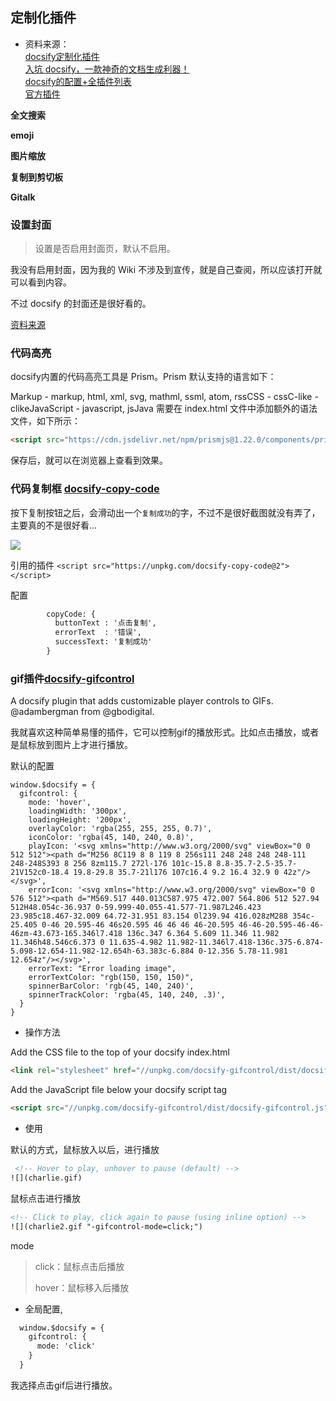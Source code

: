 ## 定制化插件
- 资料来源：<br/>
  [docsify定制化插件](https://blog.csdn.net/Lonelyooacz/article/details/103490545)<br/>
  [入坑 docsify，一款神奇的文档生成利器！](https://baijiahao.baidu.com/s?id=1683928475208184783&wfr=spider&for=pc)<br/>
  [docsify的配置+全插件列表](https://xhhdd.cc/index.php/archives/80/comment-page-1)<br/>
  [官方插件](https://docsify.js.org/#/zh-cn/plugins)<br/>

**全文搜索**

**emoji**

**图片缩放**

**复制到剪切板**

**Gitalk**

### 设置封面

> 设置是否启用封面页，默认不启用。

我没有启用封面，因为我的 Wiki 不涉及到宣传，就是自己查阅，所以应该打开就可以看到内容。

不过 docsify 的封面还是很好看的。

[资料来源](https://baijiahao.baidu.com/s?id=1683928475208184783&wfr=spider&for=pc)

### 代码高亮

docsify内置的代码高亮工具是 Prism。Prism 默认支持的语言如下：

Markup - markup, html, xml, svg, mathml, ssml, atom, rssCSS - cssC-like - clikeJavaScript - javascript, jsJava 需要在 index.html 文件中添加额外的语法文件，如下所示：

```html
<script src="https://cdn.jsdelivr.net/npm/prismjs@1.22.0/components/prism-java.min.js"></script>
```

保存后，就可以在浏览器上查看到效果。
### 代码复制框 [docsify-copy-code](https://github.com/jperasmus/docsify-copy-code)

按下复制按钮之后，会滑动出一个`复制成功`的字，不过不是很好截图就没有弄了，主要真的不是很好看...

![](https://tva1.sinaimg.cn/large/e6c9d24egy1h0e1wq4ohuj21hc06w3yf.jpg)


引用的插件
`<script src="https://unpkg.com/docsify-copy-code@2"></script>`

配置
```html
        copyCode: {
          buttonText : '点击复制',
          errorText  : '错误',
          successText: '复制成功'
        }

```

### gif插件[docsify-gifcontrol](https://gbodigital.github.io/docsify-gifcontrol/#/)

A docsify plugin that adds customizable player controls to GIFs. @adambergman from @gbodigital.

我就喜欢这种简单易懂的插件，它可以控制gif的播放形式。比如点击播放，或者是鼠标放到图片上才进行播放。

默认的配置

~~~~shell
window.$docsify = {
  gifcontrol: {
    mode: 'hover',
    loadingWidth: '300px',
    loadingHeight: '200px',
    overlayColor: 'rgba(255, 255, 255, 0.7)',
    iconColor: 'rgba(45, 140, 240, 0.8)',
    playIcon: '<svg xmlns="http://www.w3.org/2000/svg" viewBox="0 0 512 512"><path d="M256 8C119 8 8 119 8 256s111 248 248 248 248-111 248-248S393 8 256 8zm115.7 272l-176 101c-15.8 8.8-35.7-2.5-35.7-21V152c0-18.4 19.8-29.8 35.7-21l176 107c16.4 9.2 16.4 32.9 0 42z"/></svg>',
    errorIcon: '<svg xmlns="http://www.w3.org/2000/svg" viewBox="0 0 576 512"><path d="M569.517 440.013C587.975 472.007 564.806 512 527.94 512H48.054c-36.937 0-59.999-40.055-41.577-71.987L246.423 23.985c18.467-32.009 64.72-31.951 83.154 0l239.94 416.028zM288 354c-25.405 0-46 20.595-46 46s20.595 46 46 46 46-20.595 46-46-20.595-46-46-46zm-43.673-165.346l7.418 136c.347 6.364 5.609 11.346 11.982 11.346h48.546c6.373 0 11.635-4.982 11.982-11.346l7.418-136c.375-6.874-5.098-12.654-11.982-12.654h-63.383c-6.884 0-12.356 5.78-11.981 12.654z"/></svg>',
    errorText: "Error loading image",
    errorTextColor: "rgb(150, 150, 150)",
    spinnerBarColor: 'rgb(45, 140, 240)',
    spinnerTrackColor: 'rgba(45, 140, 240, .3)',
  }
}
~~~~

- 操作方法

Add the CSS file to the top of your docsify index.html

```html
<link rel="stylesheet" href="//unpkg.com/docsify-gifcontrol/dist/docsify-gifcontrol.css">
```

Add the JavaScript file below your docsify script tag

```html
<script src="//unpkg.com/docsify-gifcontrol/dist/docsify-gifcontrol.js"></script>
```

- 使用

默认的方式，鼠标放入以后，进行播放

```html
 <!-- Hover to play, unhover to pause (default) -->
![](charlie.gif)
```

鼠标点击进行播放

```html
<!-- Click to play, click again to pause (using inline option) -->
![](charlie2.gif "-gifcontrol-mode=click;")
```

mode 

> click：鼠标点击后播放
>
> hover：鼠标移入后播放

- 全局配置,

```html
  window.$docsify = {
    gifcontrol: {
      mode: 'click'
    }
  }
```

我选择点击gif后进行播放。

